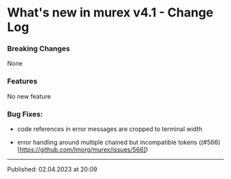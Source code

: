 # What's new in murex v4.1 - Change Log

### Breaking Changes

None

### Features

No new feature

### Bug Fixes:

* code references in error messages are cropped to terminal width

* error handling around multiple chained but incompatible tokens ((#566)[https://github.com/lmorg/murex/issues/566])

<hr>

Published: 02.04.2023 at 20:09